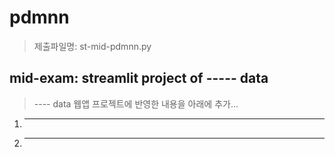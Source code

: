 # pdmnn
> 제출파일명: st-mid-pdmnn.py
## mid-exam: streamlit project of ----- data 
> ---- data 웹앱 프로젝트에 반영한 내용을 아래에 추가...
1. ----
2. ----